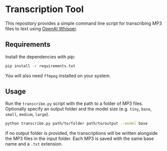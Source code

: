 # Transcription Tool

This repository provides a simple command line script for transcribing MP3 files to text using [OpenAI Whisper](https://github.com/openai/whisper).

## Requirements

Install the dependencies with pip:

```bash
pip install -r requirements.txt
```

You will also need `ffmpeg` installed on your system.

## Usage

Run the `transcribe.py` script with the path to a folder of MP3 files. Optionally specify an output folder and the model size (e.g. `tiny`, `base`, `small`, `medium`, `large`).

```bash
python transcribe.py path/to/folder path/to/output --model base
```

If no output folder is provided, the transcriptions will be written alongside the MP3 files in the input folder. Each MP3 is saved with the same base name and a `.txt` extension.



